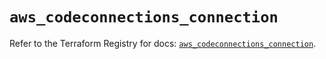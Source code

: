 # `aws_codeconnections_connection`

Refer to the Terraform Registry for docs: [`aws_codeconnections_connection`](https://registry.terraform.io/providers/hashicorp/aws/6.14.0/docs/resources/codeconnections_connection).
